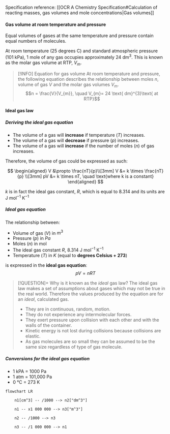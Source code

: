 Specification reference: [[OCR A Chemistry Specification#Calculation of reacting masses, gas volumes and mole concentrations|Gas volumes]]

#### Gas volume at room temperature and pressure
Equal volumes of gases at the same temperature and pressure contain equal numbers of molecules.

At room temperature (25 degrees C) and standard atmospheric pressure (101 kPa), 1 mole of any gas occupies approximately $24 \text{ dm}^3$. This is known as the molar gas volume at RTP, $V_m$.

>[!INFO] Equation for gas volume
>At room temperature and pressure, the following equation describes the relationship between moles $n$, volume of gas $V$ and the molar gas volumes $V_m$.
> $$n = \frac{V}{V_{m}}, \quad V_{m}= 24 \text{ dm}^{3}\text{ at RTP}$$
#### Ideal gas law

##### Deriving the ideal gas equation
 - The volume of a gas will **increase** if temperature ($T$) increases.
- The volume of a gas will **decrease** if pressure ($p$) increases.
- The volume of a gas will **increase** if the number of moles ($n$) of gas increases.

Therefore, the volume of gas could be expressed as such:

$$
\begin{aligned}
V &\propto \frac{nT}{p}\\[3mm]
V &= k \times \frac{nT}{p} \\[3mm]
pV &= k \times nT, \quad \text{where k is a constant}
\end{aligned}
$$

$k$ is in fact the ideal gas constant, $R$, which is equal to $8.314$ and its units are  $\text{J mol}^{-1}\text{ K}^{-1}$
##### Ideal gas equation
The relationship between:
- Volume of gas ($V$) in $m^3$
- Pressure ($p$) in $Pa$
- Moles ($n$) in $\text{mol}$
- The ideal gas constant $R$, $8.314 \text{ J mol}^{-1}\text{ K}^{-1}$
- Temperature ($T$) in $K$ (equal to **degrees Celsius + 273**)

is expressed in the **ideal gas equation**:
 $$pV = nRT$$
 
> [!QUESTION]+ Why is it known as the *ideal* gas law?
> The ideal gas law makes a set of assumptions about gases which may not be true in the real world. Therefore the values produced by the equation are for an *ideal*, calculated gas.
> - They are in continuous, random, motion.
 >- They do not experience any intermolecular forces.
> - They exert pressure upon collision with each other and with the walls of the container.
> - Kinetic energy is not lost during collisions because collisions are elastic.
> - As gas molecules are so small they can be assumed to be the same size regardless of type of gas molecule.

##### Conversions for the ideal gas equation

- 1 kPA = 1000 Pa
- 1 atm = 101,000 Pa
- 0 °C = 273 K

```mermaid
flowchart LR

    n1[cm^3] -- /1000 --> n2["dm^3"]

    n1 -- x1 000 000 --> n3["m^3"]

    n2 -- /1000 --> n3

    n3 -- /1 000 000 --> n1
```
